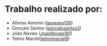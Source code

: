 
# Trabalho realizado por:

- Afonso Amorim ([laureano139](https://github.com/laureano139))
- Gonçalo Santos ([goncalosantos3](https://github.com/goncalosantos3))
- João Novais ([JoaoNovais181](https://github.com/JoaoNovais181))
- Telmo Maciel([telmomaciel9](https://github.com/telmomaciel9))

